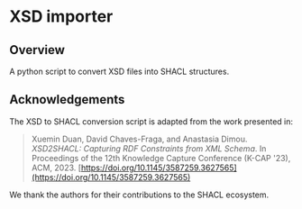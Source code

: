# XSD importer
## Overview

A python script to convert XSD files into SHACL structures. 

## Acknowledgements

The XSD to SHACL conversion script is adapted from the work presented in:

> Xuemin Duan, David Chaves-Fraga, and Anastasia Dimou. *XSD2SHACL: Capturing RDF Constraints from XML Schema*. In Proceedings of the 12th Knowledge Capture Conference (K-CAP '23), ACM, 2023. [https://doi.org/10.1145/3587259.3627565](https://doi.org/10.1145/3587259.3627565)

We thank the authors for their contributions to the SHACL ecosystem.
